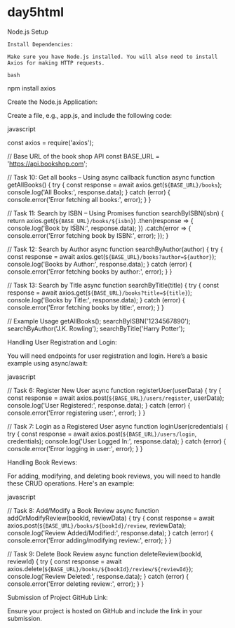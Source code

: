 # day5html

Node.js Setup

    Install Dependencies:

    Make sure you have Node.js installed. You will also need to install Axios for making HTTP requests.

    bash

npm install axios

Create the Node.js Application:

Create a file, e.g., app.js, and include the following code:

javascript

const axios = require('axios');

// Base URL of the book shop API
const BASE_URL = 'https://api.bookshop.com';

// Task 10: Get all books – Using async callback function
async function getAllBooks() {
    try {
        const response = await axios.get(`${BASE_URL}/books`);
        console.log('All Books:', response.data);
    } catch (error) {
        console.error('Error fetching all books:', error);
    }
}

// Task 11: Search by ISBN – Using Promises
function searchByISBN(isbn) {
    return axios.get(`${BASE_URL}/books/${isbn}`)
        .then(response => {
            console.log('Book by ISBN:', response.data);
        })
        .catch(error => {
            console.error('Error fetching book by ISBN:', error);
        });
}

// Task 12: Search by Author
async function searchByAuthor(author) {
    try {
        const response = await axios.get(`${BASE_URL}/books?author=${author}`);
        console.log('Books by Author:', response.data);
    } catch (error) {
        console.error('Error fetching books by author:', error);
    }
}

// Task 13: Search by Title
async function searchByTitle(title) {
    try {
        const response = await axios.get(`${BASE_URL}/books?title=${title}`);
        console.log('Books by Title:', response.data);
    } catch (error) {
        console.error('Error fetching books by title:', error);
    }
}

// Example Usage
getAllBooks();
searchByISBN('1234567890');
searchByAuthor('J.K. Rowling');
searchByTitle('Harry Potter');

Handling User Registration and Login:

You will need endpoints for user registration and login. Here’s a basic example using async/await:

javascript

// Task 6: Register New User
async function registerUser(userData) {
    try {
        const response = await axios.post(`${BASE_URL}/users/register`, userData);
        console.log('User Registered:', response.data);
    } catch (error) {
        console.error('Error registering user:', error);
    }
}

// Task 7: Login as a Registered User
async function loginUser(credentials) {
    try {
        const response = await axios.post(`${BASE_URL}/users/login`, credentials);
        console.log('User Logged In:', response.data);
    } catch (error) {
        console.error('Error logging in user:', error);
    }
}

Handling Book Reviews:

For adding, modifying, and deleting book reviews, you will need to handle these CRUD operations. Here's an example:

javascript

// Task 8: Add/Modify a Book Review
async function addOrModifyReview(bookId, reviewData) {
    try {
        const response = await axios.post(`${BASE_URL}/books/${bookId}/review`, reviewData);
        console.log('Review Added/Modified:', response.data);
    } catch (error) {
        console.error('Error adding/modifying review:', error);
    }
}

// Task 9: Delete Book Review
async function deleteReview(bookId, reviewId) {
    try {
        const response = await axios.delete(`${BASE_URL}/books/${bookId}/review/${reviewId}`);
        console.log('Review Deleted:', response.data);
    } catch (error) {
        console.error('Error deleting review:', error);
    }
}

Submission of Project GitHub Link:

Ensure your project is hosted on GitHub and include the link in your submission.

